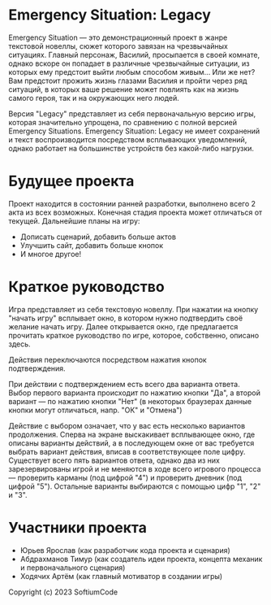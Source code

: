 # Emergency Situation: Legacy
Emergency Situation — это демонстрационный проект в жанре текстовой новеллы, сюжет которого завязан на чрезвычайных ситуациях.
Главный персонаж, Василий, просыпается в своей комнате, однако вскоре он попадает в различные чрезвычайные ситуации, из которых ему предстоит выйти любым способом живым... Или же нет?
Вам предстоит прожить жизнь глазами Василия и пройти через ряд ситуаций, в которых ваше решение может повлиять как на жизнь самого героя, так и на окружающих него людей. 

Версия "Legacy" представляет из себя первоначальную версию игры, которая значительно упрощена, по сравнению с полной версией Emergency Situations.
Emergency Situation: Legacy не имеет сохранений и текст воспроизводится посредством всплывающих уведомлений, однако работает на большинстве устройств без какой-либо нагрузки.

# Будущее проекта
Проект находится в состоянии ранней разработки, выполнено всего 2 акта из всех возможных. Конечная стадия проекта может отличаться от текущей.
Дальнейшие планы на игру:
- Дописать сценарий, добавить больше актов
- Улучшить сайт, добавить больше кнопок
- И многое другое!

# Краткое руководство
Игра представляет из себя текстовую новеллу. При нажатии на кнопку "начать игру" всплывает окно, в котором нужно подтвердить своё желание начать игру.
Далее открывается окно, где предлагается прочитать краткое руководство по игре, которое, собственно, описано здесь.

Действия переключаются посредством нажатия кнопок подтверждения. 

При действии с подтверждением есть всего два варианта ответа. Выбор первого варианта происходит по нажатию кнопки "Да", а второй вариант — по нажатию кнопки "Нет" (в некоторых браузерах данные кнопки могут отличаться, напр. "ОК" и "Отмена")

Действие с выбором означает, что у вас есть несколько вариантов продолжения. Сперва на экране выскакивает всплывающее окно, где описаны варианты действий, а в последующем окне от вас требуется выбрать вариант действия, вписав в соответствующее поле цифру. Существует всего пять вариантов ответа, однако два из них зарезервированы игрой и не меняются в ходе всего игрового процесса — проверить карманы (под цифрой "4") и проверить дневник (под цифрой "5"). Остальные варианты выбираются с помощью цифр "1", "2" и "3".

# Участники проекта
- Юрьев Ярослав (как разработчик кода проекта и сценария)
- Абдрахманов Тимур (как создатель идеи проекта, концепта механик и первоначального сценария)
- Ходячих Артём (как главный мотиватор в создании игры)

Copyright (c) 2023 SoftiumCode
